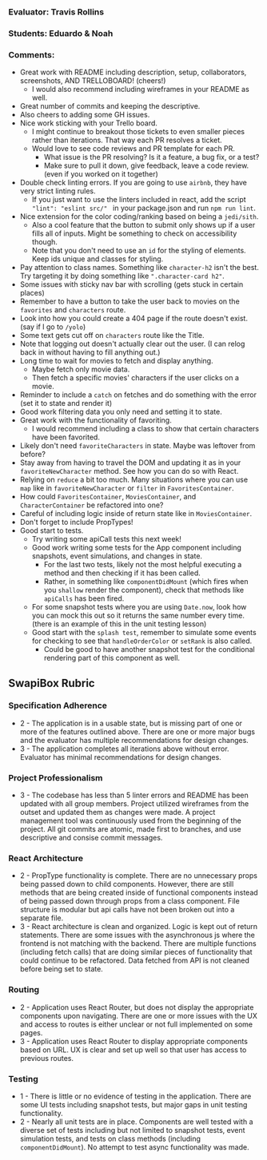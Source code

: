 ### Evaluator: Travis Rollins
### Students: Eduardo & Noah
### Comments:
* Great work with README including description, setup, collaborators, screenshots, AND TRELLOBOARD!  (cheers!)
  * I would also recommend including wireframes in your README as well.
* Great number of commits and keeping the descriptive.
* Also cheers to adding some GH issues.
* Nice work sticking with your Trello board.
  * I might continue to breakout those tickets to even smaller pieces rather than iterations.  That way each PR resolves a ticket.
  * Would love to see code reviews and PR template for each PR.
    * What issue is the PR resolving?  Is it a feature, a bug fix, or a test?
    * Make sure to pull it down, give feedback, leave a code review.  (even if you worked on it together)
* Double check linting errors.  If you are going to use `airbnb`, they have very strict linting rules.
  * If you just want to use the linters included in react, add the script `"lint": "eslint src/" ` in your package.json and run `npm run lint`.
* Nice extension for the color coding/ranking based on being a `jedi/sith`.  
  * Also a cool feature that the button to submit only shows up if a user fills all of inputs.  Might be something to check on accessibility though.
  * Note that you don't need to use an `id` for the styling of elements.  Keep ids unique and classes for styling.
* Pay attention to class names.  Something like `character-h2` isn't the best.  Try targeting it by doing something like `".character-card h2"`.
* Some issues with sticky nav bar with scrolling (gets stuck in certain places)
* Remember to have a button to take the user back to movies on the `favorites` and `characters` route.
* Look into how you could create a 404 page if the route doesn't exist.  (say if I go to `/yolo`)
* Some text gets cut off on `characters` route like the Title.
* Note that logging out doesn't actually clear out the user.  (I can relog back in without having to fill anything out.)
* Long time to wait for movies to fetch and display anything.
  * Maybe fetch only movie data. 
  * Then fetch a specific movies' characters if the user clicks on a movie.
* Reminder to include a `catch` on fetches and do something with the error (set it to state and render it)
* Good work filtering data you only need and setting it to state.
* Great work with the functionality of favoriting.
  * I would recommend including a class to show that certain characters have been favorited.
* Likely don't need `favoriteCharacters` in state.  Maybe was leftover from before?
* Stay away from having to travel the DOM and updating it as in your `favoriteNewCharacter` method.  See how you can do so with React.
* Relying on `reduce` a bit too much.  Many situations where you can use `map` like in `favoriteNewCharacter` or `filter` in `FavoritesContainer`.
* How could `FavoritesContainer`, `MoviesContainer`, and `CharacterContainer` be refactored into one?
* Careful of including logic inside of return state like in `MoviesContainer`.
* Don't forget to include PropTypes!
* Good start to tests.
  * Try writing some apiCall tests this next week!
  * Good work writing some tests for the App component including snapshots, event simulations, and changes in state.
    * For the last two tests, likely not the most helpful executing a method and then checking if it has been called.
    * Rather, in something like `componentDidMount` (which fires when you `shallow` render the component), check that methods like `apiCalls` has been fired.
  * For some snapshot tests where you are using `Date.now`, look how you can mock this out so it returns the same number every time.  (there is an example of this in the unit testing lesson)
  * Good start with the `splash test`, remember to simulate some events for checking to see that `handleOrderColor` or `setRank` is also called.
    * Could be good to have another snapshot test for the conditional rendering part of this component as well.

## SwapiBox Rubric

### Specification Adherence

* 2 - The application is in a usable state, but is missing part of one or more of the features outlined above. There are one or more major bugs and the evaluator has multiple recommendations for design changes.
* 3 - The application completes all iterations above without error. Evaluator has minimal recommendations for design changes.

### Project Professionalism

* 3 - The codebase has less than 5 linter errors and README has been updated with all group members. Project utilized wireframes from the outset and updated them as changes were made. A project management tool was continuously used from the beginning of the project.  All git commits are atomic, made first to branches, and use descriptive and consise commit messages. 

### React Architecture

* 2 - PropType functionality is complete.  There are no unnecessary props being passed down to child components.  However, there are still methods that are being created inside of functional components instead of being passed down through props from a class component.  File structure is modular but api calls have not been broken out into a separate file.  
* 3 - React architecture is clean and organized.  Logic is kept out of return statements.  There are some issues with the asynchronous js where the frontend is not matching with the backend.  There are multiple functions (including fetch calls) that are doing similar pieces of functionality that could continue to be refactored. Data fetched from API is not cleaned before being set to state.

### Routing

* 2 - Application uses React Router, but does not display the appropriate components upon navigating.  There are one or more issues with the UX and access to routes is either unclear or not full implemented on some pages.
* 3 - Application uses React Router to display appropriate components based on URL.  UX is clear and set up well so that user has access to previous routes.

### Testing

* 1 - There is little or no evidence of testing in the application.  There are some UI tests including snapshot tests, but major gaps in unit testing functionality.
* 2 - Nearly all unit tests are in place. Components are well tested with a diverse set of tests including but not limited to snapshot tests, event simulation tests, and tests on class methods (including `componentDidMount`).  No attempt to test async functionality was made.